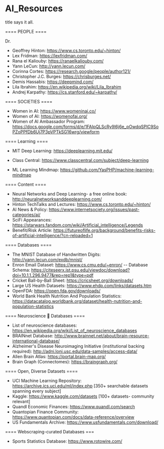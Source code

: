 # AI_Resources
title says it all.

==== PEOPLE ====

Dr. 
- Geoffrey Hinton: https://www.cs.toronto.edu/~hinton/
- Lex Fridman: https://lexfridman.com/ 
- Rana el Kaliouby: https://ranaelkaliouby.com/
- Yann LeCun: http://yann.lecun.com/
- Corinna Cortes: https://research.google/people/author121/
- Christopher J.C. Burges: https://chrisburges.net/
- Demis Hassabis: https://deepmind.com/
- Lila Ibrahim: https://en.wikipedia.org/wiki/Lila_Ibrahim
- Andrej Karpathy: https://cs.stanford.edu/~karpathy/

==== SOCIETIES ====
- Women in AI: https://www.womeninai.co/
- Women of AI: https://womenofai.org/
- Women of AI Ambassador Program: https://docs.google.com/forms/d/e/1FAIpQLScRy9l6j6e_pOwdqSPlC9SoPZoPPfDb6Uj7P3pVPTkSG16wrg/viewform

==== Learning ====

- MIT Deep Learning: https://deeplearning.mit.edu/

- Class Central: https://www.classcentral.com/subject/deep-learning

- ML Learning Mindmap: https://github.com/YasPHP/machine-learning-mindmap


==== Content ====

- Neural Networks and Deep Learning- a free online book: http://neuralnetworksanddeeplearning.com/
- Hinton TechTalks and Lectures: https://www.cs.toronto.edu/~hinton/
- AI News & Policy: https://www.internetsociety.org/issues/past-categories/ai/
- SciFi Appearances: https://starwars.fandom.com/wiki/Artificial_intelligence/Legends
- Benefit/Risk Article: https://futureoflife.org/background/benefits-risks-of-artificial-intelligence/?cn-reloaded=1

==== Databases ====
- The MNIST Database of Handwritten Digits: http://yann.lecun.com/exdb/mnist/
- Enron Email Dataset: https://www.cs.cmu.edu/~enron/ 
-- Database Schema: https://citeseerx.ist.psu.edu/viewdoc/download?doi=10.1.1.296.9477&rep=rep1&type=pdf
- Cricket Ball-by-Ball Sheet: https://cricsheet.org/downloads/
- Large US Health Datasets: https://www.ehdp.com/links/datasets.htm
- OpenFDA: https://open.fda.gov/downloads/
- World Bank Health Nutrition And Population Statistics: https://datacatalog.worldbank.org/dataset/health-nutrition-and-population-statistics


==== Neuroscience 🧠 Databases ====
- List of neuroscience databases: https://en.wikipedia.org/wiki/List_of_neuroscience_databases
- BRAINnet Database: http://www.brainnet.net/about/brain-resource-international-database/
- Alzheimer's Disease Neuroimaging Initiative (institutional backing required): http://adni.loni.usc.edu/data-samples/access-data/
- Allen Brain Atlas: https://portal.brain-map.org/
- Brain Graph (Connectomes): https://braingraph.org/

==== Open, Diverse Datasets ====
- UCI Machine Learning Repository: https://archive.ics.uci.edu/ml/index.php [350+ searchable datasets spanning every subject]
- Kaggle: https://www.kaggle.com/datasets [100+ datasets- community relevant]
- Quandl Economic Finances: https://www.quandl.com/search
- Quantopian Finance Community: https://www.quantopian.com/docs/data-reference/overview
- US Fundamentals Archive: https://www.usfundamentals.com/download/

==== Webscraping-curated Databases ===
- Sports Statistics Database: https://www.rotowire.com/

